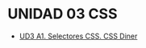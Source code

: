 # UNIDAD 03 CSS

* [UD3 A1. Selectores CSS. CSS Diner](3.2%20UD3%20A1.%20Selectores%20CSS.%20CSS%20Diner/index.html)